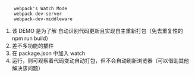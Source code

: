```
    webpack's Watch Mode
    webpack-dev-server
    webpack-dev-middleware
```
01. 该 DEMO 是为了解 自动识别代码更新且实现自主重新打包（免去重复性的npm run build）
02. 差不多功能的插件
03. 在 package.json 中加入 watch 
04. 运行，则可观察着代码变动自动打包，但不会自动刷新浏览器（可以借助其他解决该问题）
